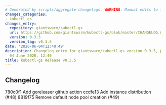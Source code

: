 ```yaml
---
# Generated by scripts/aggregate-changelogs. WARNING: Manual edits to this files will be overwritten.
changes_categories:
- kubectl gs
changes_entry:
  repository: giantswarm/kubectl-gs
  url: https://github.com/giantswarm/kubectl-gs/blob/master/CHANGELOG.md#035-2020-06-04
  version: 0.3.5
  version_tag: v0.3.5
date: '2020-06-04T12:40:49'
description: Changelog entry for giantswarm/kubectl-gs version 0.3.5, published on
  04 June 2020, 12:40
title: kubectl-gs Release v0.3.5
---
```




## Changelog

780c0f1 Add goreleaser github action
ccdfe13 Add instance distribution (#48)
8819f75 Remove default node pool creation (#49)



